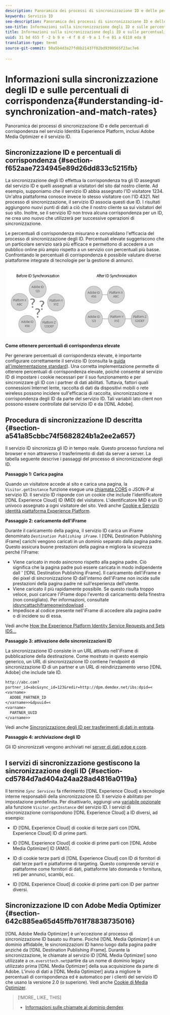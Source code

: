 ```yaml
---
description: Panoramica dei processi di sincronizzazione ID e delle percentuali di corrispondenza nel servizio Identità Experience Platform, inclusi Adobe Media Optimizer e il servizio ID.
keywords: Servizio ID
seo-description: Panoramica dei processi di sincronizzazione ID e delle percentuali di corrispondenza nel servizio Identità Experience Platform, inclusi Adobe Media Optimizer e il servizio ID.
seo-title: Informazioni sulla sincronizzazione degli ID e sulle percentuali di corrispondenza
title: Informazioni sulla sincronizzazione degli ID e sulle percentuali di corrispondenza
uuid: 31 bd 655 f -2 b 9 e -4 f 8 d -9 a 1 f-e 81 a 6110 eda 8
translation-type: tm+mt
source-git-commit: 50a5b4d3a27fd8b21437f02bd9390565f23ac7e6

---
```



# Informazioni sulla sincronizzazione degli ID e sulle percentuali di corrispondenza{#understanding-id-synchronization-and-match-rates}

Panoramica dei processi di sincronizzazione ID e delle percentuali di corrispondenza nel servizio Identità Experience Platform, inclusi Adobe Media Optimizer e il servizio ID.

## Sincronizzazione ID e percentuali di corrispondenza {#section-f652aae7234945e89d26dd833c5215fb}

La sincronizzazione degli ID effettua la corrispondenza tra gli ID assegnati dal servizio ID e quelli assegnati ai visitatori del sito dal nostro cliente. Ad esempio, supponiamo che il servizio ID abbia assegnato l&#39;ID visitatore 1234. Un&#39;altra piattaforma conosce invece lo stesso visitatore con l&#39;ID 4321. Nel processo di sincronizzazione, il servizio ID associa questi due ID. I risultati aggiungono nuovi punti di dati a ciò che il nostro cliente sa sui visitatori del suo sito. Inoltre, se il servizio ID non trova alcuna corrispondenza per un ID, ne crea uno nuovo che utilizzerà per successive operazioni di sincronizzazione.

Le percentuali di corrispondenza misurano e convalidano l&#39;efficacia del processo di sincronizzazione degli ID. Percentuali elevate suggeriscono che un particolare servizio sarà più efficace e permettono di accedere a un pubblico online più ampio rispetto a un servizio con percentuali più basse. Confrontando le percentuali di corrispondenza è possibile valutare diverse piattaforme integrate di tecnologie per la gestione di annunci.

![](assets/idsync2.png)

**Come ottenere percentuali di corrispondenza elevate**

Per generare percentuali di corrispondenza elevate, è importante configurare correttamente il servizio ID (consulta la [guida all&#39;implementazione standard](../implementation-guides/standard.md#concept-89cd0199a9634fc48644f2d61e3d2445)). Una corretta implementazione permette di ottenere percentuali di corrispondenza elevate, poiché consente al servizio ID di impostare i cookie necessari per il suo funzionamento e per sincronizzare gli ID con i partner di dati abilitati. Tuttavia, fattori quali connessioni Internet lente, raccolta di dati da dispositivi mobili o rete wireless possono incidere sull&#39;efficacia di raccolta, sincronizzazione e corrispondenza degli ID da parte del servizio ID. Tali variabili lato client non possono essere controllate dal servizio ID e da [!DNL Adobe].

## Procedura di sincronizzazione ID descritta {#section-a541a85cbbc74f5682824b1a2ee2a657}

Il servizio ID sincronizza gli ID in tempo reale. Questo processo funziona nel browser e non attraverso il trasferimento di dati da server a server. La tabella seguente descrive i passaggi del processo di sincronizzazione degli ID.

**Passaggio 1: Carica pagina**

Quando un visitatore accede al sito e carica una pagina, la `Visitor.getInstance` funzione esegue una [chiamata CORS](../reference/cors.md#concept-6c280446990d46d88ba9da15d2dcc758) o JSON-P al servizio ID. Il servizio ID risponde con un cookie che include l&#39;identificatore [!DNL Experience Cloud] ID (MID) del visitatore. L&#39;identificatore MID è un ID univoco assegnato a ogni visitatore del sito. Vedi anche [Cookie e Servizio identità piattaforma Experience Platform](../introduction/cookies.md).

**Passaggio 2: caricamento dell&#39;iFrame**

Durante il caricamento della pagina, il servizio ID carica un iFrame denominato *`Destination Publishing iFrame`*. I [!DNL Destination Publishing iFrame] carichi vengono caricati in un dominio separato dalla pagina padre. Questo assicura buone prestazioni della pagina e migliora la sicurezza perché l&#39;iFrame:

* Viene caricato in modo asincrono rispetto alla pagina padre. Ciò significa che la pagina padre può essere caricata in modo indipendente dall &#39; [!DNL Destination Publishing iFrame]. Il caricamento dell&#39;iFrame e dei pixel di sincronizzazione ID dall&#39;interno dell&#39;iFrame non incide sulle prestazioni della pagina padre né sull&#39;esperienza dell&#39;utente.
* Viene caricato il più rapidamente possibile. Se questo risulta troppo veloce, puoi caricare l&#39;iFrame dopo l&#39;evento di caricamento della finestra (non consigliato). Per informazioni, consultate [idsyncattachiframeonwindowload](../library/function-vars/idsyncattachiframeonwindowload.md#reference-b86b7112e0814a4c82c4e24c158508f4) .
* Impedisce al codice presente nell&#39;iFrame di accedere alla pagina padre o di incidere su di essa.

Vedi anche [How the Experience Platform Identity Service Requests and Sets IDS…](../introduction/id-request.md#concept-2caacebb1d244402816760e9b8bcef6a)

**Passaggio 3: attivazione delle sincronizzazioni ID**

La sincronizzazione ID consiste in un URL attivato nell&#39;iFrame di pubblicazione della destinazione. Come mostrato in questo esempio generico, un URL di sincronizzazione ID contiene l&#39;endpoint di sincronizzazione ID di un partner e un URL di reindirizzamento verso [!DNL Adobe] che include tale ID.

```
http://abc.com?partner_id=abc&sync_id=123&redir=http://dpm.demdex.net/ibs:dpid=<
<varname>
  ADOBE_PARTNER_ID
</varname>>&dpuuid=<
<varname>
  PARTNER_UUID
</varname>>
```

Vedi anche [Sincronizzazione degli ID per trasferimenti di dati in entrata](https://marketing.adobe.com/resources/help/en_US/aam/c_id_sync_in.html).

**Passaggio 4: archiviazione degli ID**

Gli ID sincronizzati vengono archiviati nei [server di dati edge e core](https://marketing.adobe.com/resources/help/en_US/aam/c_compedge.html).

## I servizi di sincronizzazione gestiscono la sincronizzazione degli ID {#section-cd5784d7ad404a24aa28ad4816a0119a}

Il termine *`Sync Services`* fa riferimento [!DNL Experience Cloud] a tecnologie interne responsabili della sincronizzazione ID. Il servizio è abilitato per impostazione predefinita. Per disattivarlo, aggiungi una [variabile opzionale](../library/function-vars/disableidsync.md#reference-589d6b489ac64eddb5a7ff758945e414) alla funzione `Visitor.getInstance` del servizio ID. I servizi di sincronizzazione corrispondono [!DNL Experience Cloud] a ID diversi, ad esempio:

* ID [!DNL Experience Cloud] di cookie di terze parti con [!DNL Experience Cloud] ID di prime parti.

* ID [!DNL Experience Cloud] di cookie di prime parti con [!DNL Adobe Media Optimizer] ID (AMO).

* ID di cookie terze parti di [!DNL Experience Cloud] con ID di fornitori di dati terze parti e piattaforme di targeting. Questo comprende servizi e piattaforme come fornitori di dati, piattaforme lato domanda o fornitura, reti per annunci, scambi, ecc.
* ID [!DNL Experience Cloud] di cookie di prime parti con ID per partner diversi.

## Sincronizzazione ID con Adobe Media Optimizer {#section-642c885ea65d45ffb761f78838735016}

[!DNL Adobe Media Optimizer] è un&#39;eccezione al processo di sincronizzazione ID basato su iframe. Poiché [!DNL Media Optimizer] è un dominio affidabile, le sincronizzazioni ID hanno luogo dalla pagina padre anziché da [!DNL Destination Publishing iFrame]. Durante la sincronizzazione, le chiamate al servizio ID [!DNL Media Optimizer] sono utilizzate a `cm.eversttech.net`partire da un nome di dominio legacy utilizzato prima [!DNL Media Optimizer] della sua acquisizione da parte di Adobe. L&#39;invio di dati a [!DNL Media Optimizer] aiuta a migliore le percentuali di corrispondenza ed è automatico per i clienti del servizio ID che usano la versione 2.0 (o superiore). Vedi anche [Cookie di Media Optimizer](https://marketing.adobe.com/resources/help/en_US/whitepapers/cookies/cookies_media_optimizer.html).

>[!MORE_ LIKE_ THIS]
>
>* [Informazioni sulle chiamate al dominio demdex](https://marketing.adobe.com/resources/help/en_US/aam/demdex-calls.html)

